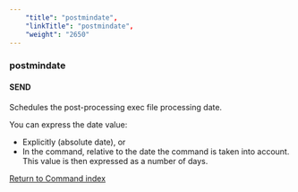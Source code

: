 ```yaml
---
    "title": "postmindate",
    "linkTitle": "postmindate",
    "weight": "2650"
---
```

### postmindate

#### SEND

Schedules the post-processing exec file processing date.

You can express the date value:

- Explicitly
    (absolute date), or
- In the command, relative to the date the command is taken into
    account. This value is then expressed as a number of days.

[Return to Command index](../../)
